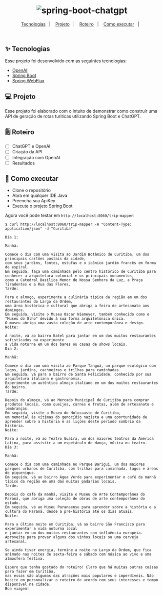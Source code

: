<h1 align="center">
  <img alt="spring-boot-chatgpt" title="spring-boot-chatgpt" src=".github/logo.png" />
</h1>

<p align="center">
  <a href="#-tecnologias">Tecnologias</a>&nbsp;&nbsp;&nbsp;|&nbsp;&nbsp;&nbsp;
  <a href="#-projeto">Projeto</a>&nbsp;&nbsp;&nbsp;|&nbsp;&nbsp;&nbsp;
  <a href="#-solução">Roteiro</a>&nbsp;&nbsp;&nbsp;|&nbsp;&nbsp;&nbsp;
  <a href="#-como-executar">Como executar</a>&nbsp;&nbsp;&nbsp;|&nbsp;&nbsp;&nbsp;
</p>


<br>

## ✨ Tecnologias

Esse projeto foi desenvolvido com as seguintes tecnologias:

- [OpenAI](https://platform.openai.com/overview)
- [Spring Boot](https://spring.io/projects/spring-boot)
- [Spring WebFlux](https://docs.spring.io/spring-boot/docs/3.0.5/reference/htmlsingle/#web.reactive)

## 💻 Projeto

Esse projeto foi elaborado com o intuito de demonstrar como construir uma API de geração de rotas turiticas utilizando Spring Boot e ChatGPT.

## 🗒️ Roteiro

- [ ] ChatGPT e OpenAI
- [ ] Criação da API
- [ ] Integração com OpenAI
- [ ] Resultados

## 🚀 Como executar

- Clone o repositório
- Abra em qualquer IDE Java
- Preencha sua ApiKey
- Execute o projeto Spring Boot

Agora você pode testar em `http://localhost:8060/trip-mapper`:
```
$ curl http://localhost:8060/trip-mapper -H "Content-Type: application/json" -d "Curitiba"

Dia 1:

Manhã:

Comece o dia com uma visita ao Jardim Botânico de Curitiba, um dos principais cartões postais da cidade, 
com seus jardins, fontes, estufas e o icônico jardim francês em forma de espiral.
Em seguida, faça uma caminhada pelo centro histórico de Curitiba para conhecer a arquitetura colonial e os principais monumentos,
como a Catedral Basílica Menor de Nossa Senhora da Luz, a Praça Tiradentes e a Rua das Flores.
Tarde:

Para o almoço, experimente a culinária típica da região em um dos restaurantes do Largo da Ordem, 
uma área histórica e cultural que abriga a feira de artesanato aos domingos.
Em seguida, visite o Museu Oscar Niemeyer, também conhecido como o "Museu do Olho" devido à sua forma arquitetônica única. 
O museu abriga uma vasta coleção de arte contemporânea e design.
Noite:

À noite, vá ao bairro Batel para jantar em um dos muitos restaurantes sofisticados ou experimente 
a vida noturna em um dos bares ou casas de shows locais.
Dia 2:

Manhã:

Comece o dia com uma visita ao Parque Tanguá, um parque ecológico com lagos, jardins, cachoeiras e trilhas para caminhadas.
Em seguida, vá para o bairro de Santa Felicidade, conhecido por sua arquitetura italiana e gastronomia. 
Experimente um autêntico almoço italiano em um dos muitos restaurantes do bairro.
Tarde:

Depois do almoço, vá ao Mercado Municipal de Curitiba para comprar produtos locais, como queijos, carnes e frutas, além de artesanato e lembranças.
Em seguida, visite o Museu do Holocausto de Curitiba, 
um memorial às vítimas do genocídio nazista e uma oportunidade de aprender sobre a história e as lições deste período sombrio da história.
Noite:

Para a noite, vá ao Teatro Guaíra, um dos maiores teatros da América Latina, para assistir a um espetáculo de dança, música ou teatro.
Dia 3:

Manhã:

Comece o dia com uma caminhada no Parque Barigui, um dos maiores parques urbanos de Curitiba, com trilhas para caminhada, lagos e áreas de piquenique.
Em seguida, vá ao bairro Água Verde para experimentar o café da manhã típico da região em uma das muitas padarias locais.
Tarde:

Depois do café da manhã, visite o Museu de Arte Contemporânea do Paraná, que abriga uma coleção de obras de arte contemporânea do estado.
Em seguida, vá ao Museu Paranaense para aprender sobre a história e a cultura do Paraná, desde a pré-história até os dias atuais.
Noite:

Para a última noite em Curitiba, vá ao bairro São Francisco para experimentar a vida noturna local 
e jantar em um dos muitos restaurantes com influência europeia. Aproveite para provar alguns dos vinhos locais ou uma cerveja artesanal.

Se ainda tiver energia, termine a noite no Largo da Ordem, que fica animado nas noites de sexta-feira e sábado com música ao vivo e uma atmosfera festiva.

Espero que tenha gostado do roteiro! Claro que há muitas outras coisas para fazer em Curitiba,
mas essas são algumas das atrações mais populares e imperdíveis. Não hesite em personalizar o roteiro de acordo com seus interesses e tempo disponível na cidade. 
Boa viagem!





```
